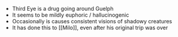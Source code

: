 - Third Eye is a drug going around Guelph
- It seems to be mildly euphoric / hallucinogenic
- Occasionally is causes consistent visions of shadowy creatures
- It has done this to [[Milo]], even after his original trip was over